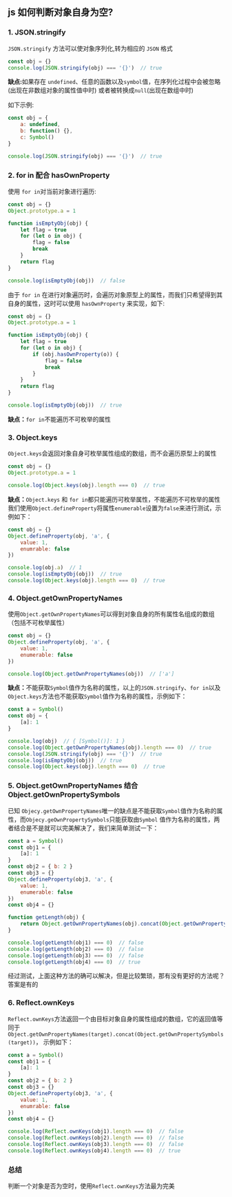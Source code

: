 ## js 如何判断对象自身为空?

### 1. JSON.stringify

`JSON.stringify` 方法可以使对象序列化,转为相应的 `JSON` 格式
```js
const obj = {}
console.log(JSON.stringify(obj) === '{}')  // true
```
<b>缺点:</b>如果存在 `undefined`、任意的函数以及`symbol`值，在序列化过程中会被忽略 (出现在非数组对象的属性值中时) 或者被转换成`null`(出现在数组中时)
<br />

如下示例:

```js
const obj = {
    a: undefined,
    b: function() {},
    c: Symbol()
}

console.log(JSON.stringify(obj) === '{}')  // true
```

### 2. for in 配合 hasOwnProperty

使用 `for in`对当前对象进行遍历:

```js
const obj = {}
Object.prototype.a = 1

function isEmptyObj(obj) {
    let flag = true
    for (let o in obj) {
        flag = false
        break
    }
    return flag
}

console.log(isEmptyObj(obj))  // false
```

由于 `for in` 在进行对象遍历时，会遍历对象原型上的属性，而我们只希望得到其自身的属性，这时可以使用 `hasOwnProperty` 来实现，如下:

```js
const obj = {}
Object.prototype.a = 1

function isEmptyObj(obj) {
    let flag = true
    for (let o in obj) {
        if (obj.hasOwnProperty(o)) {
            flag = false
            break
        }
    }
    return flag
}

console.log(isEmptyObj(obj))  // true
```

<b>缺点：</b>`for in`不能遍历不可枚举的属性

### 3. Object.keys

`Object.keys`会返回对象自身可枚举属性组成的数组，而不会遍历原型上的属性

```js
const obj = {}
Object.prototype.a = 1

console.log(Object.keys(obj).length === 0)  // true
```

<b>缺点：</b>`Object.keys` 和 `for in`都只能遍历可枚举属性，不能遍历不可枚举的属性
<br />
我们使用`Object.defineProperty`将属性`enumerable`设置为`false`来进行测试，示例如下：

```js
const obj = {}
Object.defineProperty(obj, 'a', {
    value: 1,
    enumrable: false
})

console.log(obj.a)  // 1
console.log(isEmptyObj(obj))  // true
console.log(Object.keys(obj).length === 0)  // true
```

### 4. Object.getOwnPropertyNames

使用`Object.getOwnPropertyNames`可以得到对象自身的所有属性名组成的数组（包括不可枚举属性）

```js
const obj = {}
Object.defineProperty(obj, 'a', {
    value: 1,
    enumerable: false
})

console.log(Object.getOwnPropertyNames(obj))  // ['a']
```

<b>缺点：</b>不能获取`Symbol`值作为名称的属性，以上的`JSON.stringify`、`for in`以及`Object.keys`方法也不能获取`Symbol`值作为名称的属性，示例如下：

```js
const a = Symbol()
const obj = {
    [a]: 1
}

console.log(obj)  // { [Symbol()]: 1 }
console.log(Object.getOwnPropertyNames(obj).length === 0)  // true
console.log(JSON.stringify(obj) === '{}')  // true
console.log(isEmptyObj(obj))  // true
console.log(Object.keys(obj).length === 0)  // true
```

### 5. Object.getOwnPropertyNames 结合 Object.getOwnPropertySymbols

已知 `Objecy.getOwnPropertyNames`唯一的缺点是不能获取`Symbol`值作为名称的属性，而`Objecy.geOwnPropertySymbols`只能获取由`Symbol`
值作为名称的属性，两者结合是不是就可以完美解决了，我们来简单测试一下：

```js
const a = Symbol()
const obj1 = {
    [a]: 1
}
const obj2 = { b: 2 }
const obj3 = {}
Object.defineProperty(obj3, 'a', {
    value: 1,
    enumerable: false
})
const obj4 = {}

function getLength(obj) {
    return Object.getOwnPropertyNames(obj).concat(Object.getOwnPropertySymbols(obj)).length
}

console.log(getLength(obj1) === 0)  // false
console.log(getLength(obj2) === 0)  // false
console.log(getLength(obj3) === 0)  // false
console.log(getLength(obj4) === 0)  // true
```

经过测试，上面这种方法的确可以解决，但是比较繁琐，那有没有更好的方法呢？答案是有的

### 6. Reflect.ownKeys

`Reflect.ownKeys`方法返回一个由目标对象自身的属性组成的数组，它的返回值等同于`Object.getOwnPropertyNames(target).concat(Object.getOwnPropertySymbols(target))`，
示例如下：

```js
const a = Symbol()
const obj1 = {
    [a]: 1
}
const obj2 = { b: 2 }
const obj3 = {}
Object.defineProperty(obj3, 'a', {
    value: 1,
    enumrable: false
})
const obj4 = {}

console.log(Reflect.ownKeys(obj1).length === 0)  // false
console.log(Reflect.ownKeys(obj2).length === 0)  // false
console.log(Reflect.ownKeys(obj3).length === 0)  // false
console.log(Reflect.ownKeys(obj4).length === 0)  // true
```

### 总结
判断一个对象是否为空时，使用`Reflect.ownKeys`方法最为完美
